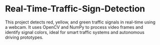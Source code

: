 # Real-Time-Traffic-Sign-Detection
This project detects red, yellow, and green traffic signals in real-time using a webcam. It uses OpenCV and NumPy to process video frames and identify signal colors, ideal for smart traffic systems and autonomous driving prototypes.
